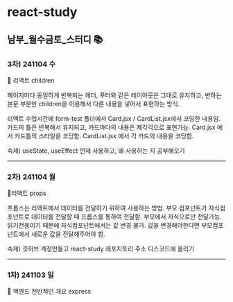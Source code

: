 # react-study
## 남부_월수금토_스터디 📚

### 3차) 241104 수
📗 리액트 children

페이지마다 동일하게 반복되는 헤더, 푸터와 같은 레이아웃은 그대로 유지하고,
변하는 본문 부분만 children을 이용해서 다른 내용을 넣어서 표현하는 방식.

리액트 수업시간에 form-test 폴더에서 Card.jsx / CardList.jsx에서 코딩한 내용임.
카드의 틀은 반복해서 유지되고, 카드마다의 내용은 제각각으로 표현가능.
 Card.jsx 에서 카드틀의 스타일을 코딩함.
 CardList.jsx 에서 각 카드의 내용을 코딩함.

숙제) useState, useEffect 언제 사용하고, 왜 사용하는 지 공부해오기

---
### 2차) 241104 월
📗리액트 props

프롭스는 리액트에서 데이터를 전달하기 위하여 사용하는 방법.
부모 컴포넌트가 자식컴포넌트로 데이터를 전달할 때 프롭스를 통하여 전달함. 부모에서 자식으로만 전달가능. 
읽기전용이기 때문에 자식컴포넌트에서는 값 변경 불가. 값을 변경해야한다면 부모컴포넌트에서 새로운 값을 전달해주어야 함.

숙제) 깃허브 계정만들고 react-study 레포지토리 주소 디스코드에 올리기

---
### 1차) 241103 일
📘 백엔드 전반적인 개요
express
